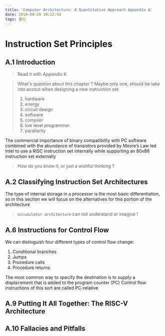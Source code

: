 ```yaml
---
title: 'Computer Architecture: A Quantitative Approach Appendix A'
date: 2018-08-29 10:22:59
tags: 量化
---
```


# Instruction Set Principles

## A.1 Introduction
> Read it with Appendix K

> What's question about this chapter ?
> Maybe only one, should be take into accout when designing a new instruction set
> 1. hardware
>   1. energy
>   2. circuit design
> 2. software
>   1. compiler
>   2. low level programmer
>   3. parallarity

The commercial importance of binary compatibility with PC software combined with the abundance of transistors provided by Moore’s Law led
Intel to use a RISC instruction set internally while supporting an 80x86 instruction set externally
> How do you know it, or just a wishful thinking ?

## A.2 Classifying Instruction Set Architectures
The type of internal storage in a processor is the most basic differentiation, so in this
section we will focus on the alternatives for this portion of the architecture
>  `accumulator architecture` can not understand or imagine !

## A.6 Instructions for Control Flow
We can distinguish four different types of control flow change:
1. Conditional branches
2. Jumps
3. Procedure calls
4. Procedure returns

The most common way to specify the destination is to supply a displacement that is added to the program counter (PC)
Control flow instructions of this sort are called PC-relative


## A.9 Putting It All Together: The RISC-V Architecture

## A.10 Fallacies and Pitfalls
